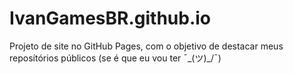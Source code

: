 # IvanGamesBR.github.io

Projeto de site no GitHub Pages, com o objetivo de destacar meus reposítórios públicos (se é que eu vou ter ¯\_(ツ)_/¯)
